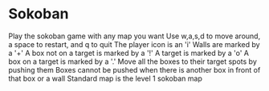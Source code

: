 # Sokoban
 Play the sokoban game with any map you want
 Use w,a,s,d to move around, a space to restart, and q to quit
 The player icon is an 'i'
 Walls are marked by a '+'
 A box not on a target is marked by a '!'
 A target is marked by a 'o'
 A box on a target is marked by a '.'
 Move all the boxes to their target spots by pushing them
 Boxes cannot be pushed when there is another box in front of that box or a wall
 Standard map is the level 1 sokoban map